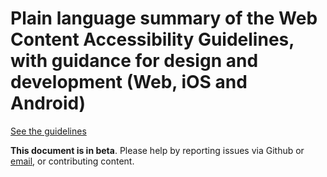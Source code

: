 # Plain language summary of the Web Content Accessibility Guidelines, with guidance for design and development (Web, iOS and Android)

[See the guidelines](https://theappbusiness.github.io/accessibility-guidelines/)

**This document is in beta**. Please help by reporting issues via Github or [email](mailto:jeanfrancois@theappbusiness.com), or contributing content.
